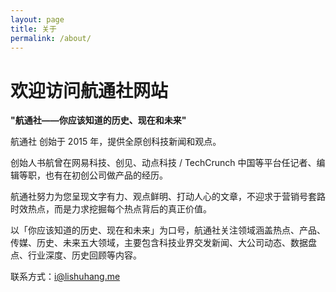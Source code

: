 ```yaml
---
layout: page
title: 关于
permalink: /about/
---
```


# 欢迎访问航通社网站

**"航通社——你应该知道的历史、现在和未来"**

航通社 创始于 2015 年，提供全原创科技新闻和观点。

创始人书航曾在网易科技、创见、动点科技 / TechCrunch 中国等平台任记者、编辑等职，也有在初创公司做产品的经历。

航通社努力为您呈现文字有力、观点鲜明、打动人心的文章，不迎求于营销号套路时效热点，而是力求挖掘每个热点背后的真正价值。

以「你应该知道的历史、现在和未来」为口号，航通社关注领域涵盖热点、产品、传媒、历史、未来五大领域，主要包含科技业界交发新闻、大公司动态、数据盘点、行业深度、历史回顾等内容。

联系方式：[i@lishuhang.me](mailto:i@lishuhang.me)

